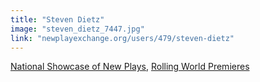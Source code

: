 ```yaml
---
title: "Steven Dietz"
image: "steven_dietz_7447.jpg"
link: "newplayexchange.org/users/479/steven-dietz"
---
```


[National Showcase of New Plays](/programs/national-showcase-of-new-plays), [Rolling World Premieres](/programs/rolling-world-premieres)
